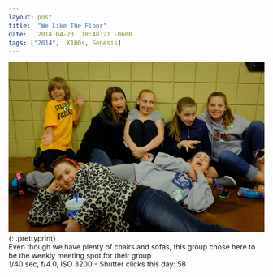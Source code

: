 ```yaml
---
layout: post
title:  "We Like The Floor"
date:   2014-04-23  18:48:21 -0600
tags: ["2014",  X100s, Genesis]
---
```

![:title](/images/2014/2014_0423_DSCF2489.jpg)
{: .prettyprint}  
Even though we have plenty of chairs and sofas, this group chose here to be the weekly meeting spot for their group  
1/40 sec, f/4.0, ISO 3200 - Shutter clicks this day: 58